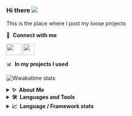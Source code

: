 ### Hi there <a href="https://www.gautamkrishnar.com/"><img src="https://media.giphy.com/media/hvRJCLFzcasrR4ia7z/giphy.gif" width="5%"></a>
This is the place where I post my loose projects


🔗 &nbsp;**Connect with me**
<p align="left">
<a href="https://www.linkedin.com/in/maciej-makara-3039b720a/" target="blank"><img align="center" src="https://raw.githubusercontent.com/rahuldkjain/github-profile-readme-generator/master/src/images/icons/Social/linked-in-alt.svg" height="30" width="40" /></a>
<a href="mailto:maciejmakara01@gmail.com" target="blank"><img align="center" src="https://ssl.gstatic.com/ui/v1/icons/mail/rfr/gmail.ico"  height="30" width="30" /></a>


📊 &nbsp;**In my projects I used**

![Wwakatime stats](https://github-readme-stats.vercel.app/api/top-langs/?username=RustyRipper&langs_count=25&layout=compact&show_icons=true&icon_color=0096ff&theme=tokyonight)
<details>
  <summary><b>✨&nbsp;&nbsp;About&nbsp;Me</b></summary>
  <br/>

Hi my name is Maciej and I'm software developer and computer science student in Wrocław. In my spare time I expand my knowledge and techniques in the field software architecture.
</details>


<details>
  <summary><b>🛠️&nbsp;&nbsp;Languages&nbsp;and&nbsp;Tools</b></summary>
  <br/>
  <p align="left"> 
  <img src="https://encrypted-tbn0.gstatic.com/images?q=tbn:ANd9GcTps-uLunp_wK4gi9iQTSnJr7Nfb40grezwOw&usqp=CAU" alt="C#" width="40" height="40"/> 
  <img src="https://pbs.twimg.com/profile_images/1123557710191001600/oMQc_xqN_400x400.png" alt="redhat" width="40" height="40"/>
  <img src="https://media-exp1.licdn.com/dms/image/C560BAQHxkF3dudpvEQ/company-logo_200_200/0/1519902006490?e=2147483647&v=beta&t=j6ECn8h6XLjnngjEr99C_QIgxmyW9S_pBWkDNLpLfU8" alt="ansible" width="40" height="40"/> 
  <img src="https://jaki-jezyk-programowania.pl/img/technologies/scala.png" alt="scala" width="40" height="40"/> 
  <img src="https://cdn-icons-png.flaticon.com/512/226/226777.png" alt="java" width="40" height="40"/> 
  <img src="https://raw.githubusercontent.com/devicons/devicon/master/icons/cplusplus/cplusplus-original.svg" alt="cplusplus" width="40" height="40"/> 
  <img src="https://raw.githubusercontent.com/devicons/devicon/master/icons/css3/css3-original-wordmark.svg" alt="css3" width="40" height="40"/> 
  <img src="https://raw.githubusercontent.com/devicons/devicon/master/icons/docker/docker-original-wordmark.svg" alt="docker" width="40" height="40"/> 
  <img src="https://www.vectorlogo.zone/logos/git-scm/git-scm-icon.svg" alt="git" width="40" height="40"/> 
  <img src="https://raw.githubusercontent.com/devicons/devicon/master/icons/html5/html5-original-wordmark.svg" alt="html5" width="40" height="40"/> 
  <img src="https://raw.githubusercontent.com/devicons/devicon/master/icons/javascript/javascript-original.svg" alt="javascript" width="40" height="40"/>
  <img src="https://www.vectorlogo.zone/logos/jenkins/jenkins-icon.svg" alt="jenkins" width="40" height="40"/>
  <img src="https://www.vectorlogo.zone/logos/kubernetes/kubernetes-icon.svg" alt="kubernetes" width="40" height="40"/>
  <img src="https://raw.githubusercontent.com/devicons/devicon/master/icons/linux/linux-original.svg" alt="linux" width="40" height="40"/> 
  <img src="https://raw.githubusercontent.com/devicons/devicon/master/icons/python/python-original.svg" alt="python" width="40" height="40"/> 
  </p>

</details>

<details>
  <summary><b>📈&nbsp;&nbsp;Language&nbsp;/&nbsp;Framework stats</b></summary>
  <br/>
  <a href='https://profile.codersrank.io/user/RustyRipper/'>
  <img src='http://cr-skills-chart-widget.azurewebsites.net/api/api?username=RustyRipper'>

  </a>

</details>
